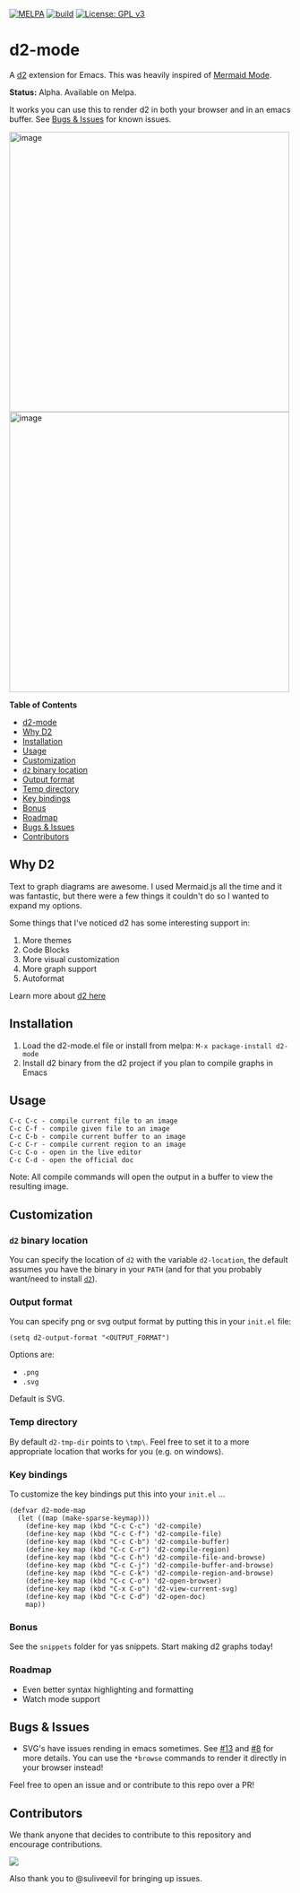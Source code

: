 [![MELPA](https://melpa.org/packages/d2-mode-badge.svg)](https://melpa.org/#/d2-mode)
[![build](https://github.com/andorsk/d2-mode/actions/workflows/build.yml/badge.svg)](https://github.com/andorsk/d2-mode/actions/workflows/build.yml)
[![License: GPL v3](https://img.shields.io/badge/License-GPLv3-blue.svg)](https://www.gnu.org/licenses/gpl-3.0)

# d2-mode

A [d2](https://github.com/terrastruct/d2) extension for Emacs. This was heavily
inspired of [Mermaid Mode](https://github.com/abrochard/mermaid-mode).

**Status:** Alpha. Available on Melpa. 

It works you can use this to render d2 in both your browser and in an emacs buffer. See [Bugs & Issues](#bugs--issues) for known issues.

<div>
  <img height="500px" alt="image" src="https://user-images.githubusercontent.com/8604639/204498003-08bd0e05-0e0b-4d60-8d94-1ed95a4a7cd3.png">
</div>

<div>
  <img height="500px" alt="image" src="tutorial.gif">
</div>

<!-- markdown-toc start - Don't edit this section. Run M-x markdown-toc-refresh-toc -->

**Table of Contents**

- [d2-mode](#d2-mode)
- [Why D2](#why-d2)
- [Installation](#installation)
- [Usage](#usage)
- [Customization](#customization)
- [`d2` binary location](#d2-binary-location)
- [Output format](#output-format)
- [Temp directory](#temp-directory)
- [Key bindings](#key-bindings)
- [Bonus](#bonus)
- [Roadmap](#roadmap)
- [Bugs & Issues](#bugs--issues)
- [Contributors](#contributors)

<!-- markdown-toc end -->

## Why D2

Text to graph diagrams are awesome. I used Mermaid.js all the time and it was
fantastic, but there were a few things it couldn't do so I wanted to expand my
options.

Some things that I've noticed d2 has some interesting support in:

1. More themes
2. Code Blocks
3. More visual customization
4. More graph support
5. Autoformat

Learn more about [d2 here](https://d2lang.com/tour/intro/)

## Installation

1. Load the d2-mode.el file or install from melpa: `M-x package-install d2-mode`
2. Install d2 binary from the d2 project if you plan to compile graphs in Emacs

## Usage

```text
C-c C-c - compile current file to an image
C-c C-f - compile given file to an image
C-c C-b - compile current buffer to an image
C-c C-r - compile current region to an image
C-c C-o - open in the live editor
C-c C-d - open the official doc
```

Note: All compile commands will open the output in a buffer to view the resulting image.

## Customization

### `d2` binary location

You can specify the location of `d2` with the variable `d2-location`, the default assumes you have the binary in your `PATH` (and for that you probably want/need to install [`d2`](https://github.com/andorsk/d2-mode)).

### Output format

You can specify png or svg output format by putting this in your `init.el` file:

```(setq d2-output-format "<OUTPUT_FORMAT")```

Options are: 
- `.png`
- `.svg`

Default is SVG.

### Temp directory

By default `d2-tmp-dir` points to `\tmp\`. Feel free to set it to a more appropriate location that works for you (e.g. on windows).

### Key bindings

To customize the key bindings put this into your `init.el` ...

```elisp
(defvar d2-mode-map
  (let ((map (make-sparse-keymap)))
    (define-key map (kbd "C-c C-c") 'd2-compile)
    (define-key map (kbd "C-c C-f") 'd2-compile-file)
    (define-key map (kbd "C-c C-b") 'd2-compile-buffer)
    (define-key map (kbd "C-c C-r") 'd2-compile-region)
    (define-key map (kbd "C-c C-h") 'd2-compile-file-and-browse)
    (define-key map (kbd "C-c C-j") 'd2-compile-buffer-and-browse)
    (define-key map (kbd "C-c C-k") 'd2-compile-region-and-browse)
    (define-key map (kbd "C-c C-o") 'd2-open-browser)
    (define-key map (kbd "C-x C-o") 'd2-view-current-svg)
    (define-key map (kbd "C-c C-d") 'd2-open-doc)
    map))

```

### Bonus

See the `snippets` folder for yas snippets. Start making d2 graphs today!

### Roadmap

- Even better syntax highlighting and formatting
- Watch mode support

## Bugs & Issues

- SVG's have issues rending in emacs sometimes. See
  [#13](https://github.com/andorsk/d2-mode/issues/13) and
  [#8](https://github.com/andorsk/d2-mode/issues/8) for more details. You can use the
  `*browse` commands to render it directly in your browser instead!

Feel free to open an issue and or contribute to this repo over a PR!

## Contributors

We thank anyone that decides to contribute to this repository and encourage
contributions.

<a href="https://github.com/andorsk/d2-mode/graphs/contributors">
  <img src="https://contrib.rocks/image?repo=andorsk/d2-mode" />
</a>

Also thank you to @suliveevil for bringing up issues.
